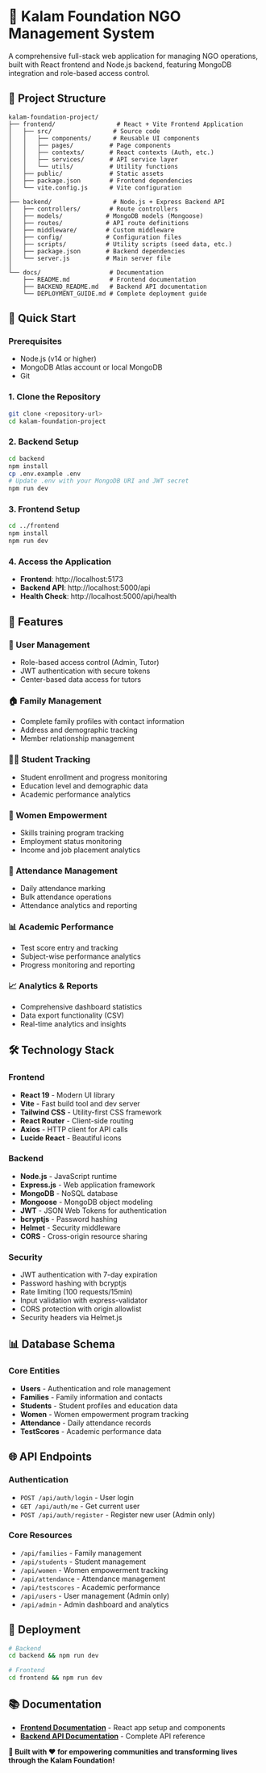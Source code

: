 # 🌟 Kalam Foundation NGO Management System

A comprehensive full-stack web application for managing NGO operations, built with React frontend and Node.js backend, featuring MongoDB integration and role-based access control.

## 📁 Project Structure

```
kalam-foundation-project/
├── frontend/                 # React + Vite Frontend Application
│   ├── src/                 # Source code
│   │   ├── components/      # Reusable UI components
│   │   ├── pages/          # Page components
│   │   ├── contexts/       # React contexts (Auth, etc.)
│   │   ├── services/       # API service layer
│   │   └── utils/          # Utility functions
│   ├── public/             # Static assets
│   ├── package.json        # Frontend dependencies
│   └── vite.config.js      # Vite configuration
│
├── backend/                 # Node.js + Express Backend API
│   ├── controllers/        # Route controllers
│   ├── models/            # MongoDB models (Mongoose)
│   ├── routes/            # API route definitions
│   ├── middleware/        # Custom middleware
│   ├── config/            # Configuration files
│   ├── scripts/           # Utility scripts (seed data, etc.)
│   ├── package.json       # Backend dependencies
│   └── server.js          # Main server file
│
└── docs/                   # Documentation
    ├── README.md           # Frontend documentation
    ├── BACKEND_README.md   # Backend API documentation
    └── DEPLOYMENT_GUIDE.md # Complete deployment guide
```

## 🚀 Quick Start

### Prerequisites
- Node.js (v14 or higher)
- MongoDB Atlas account or local MongoDB
- Git

### 1. Clone the Repository
```bash
git clone <repository-url>
cd kalam-foundation-project
```

### 2. Backend Setup
```bash
cd backend
npm install
cp .env.example .env
# Update .env with your MongoDB URI and JWT secret
npm run dev
```

### 3. Frontend Setup
```bash
cd ../frontend
npm install
npm run dev
```

### 4. Access the Application
- **Frontend**: http://localhost:5173
- **Backend API**: http://localhost:5000/api
- **Health Check**: http://localhost:5000/api/health


## 🎯 Features

### 👥 User Management
- Role-based access control (Admin, Tutor)
- JWT authentication with secure tokens
- Center-based data access for tutors

### 🏠 Family Management
- Complete family profiles with contact information
- Address and demographic tracking
- Member relationship management

### 👨‍🎓 Student Tracking
- Student enrollment and progress monitoring
- Education level and demographic data
- Academic performance analytics

### 👩 Women Empowerment
- Skills training program tracking
- Employment status monitoring
- Income and job placement analytics

### 📅 Attendance Management
- Daily attendance marking
- Bulk attendance operations
- Attendance analytics and reporting

### 📊 Academic Performance
- Test score entry and tracking
- Subject-wise performance analytics
- Progress monitoring and reporting

### 📈 Analytics & Reports
- Comprehensive dashboard statistics
- Data export functionality (CSV)
- Real-time analytics and insights

## 🛠️ Technology Stack

### Frontend
- **React 19** - Modern UI library
- **Vite** - Fast build tool and dev server
- **Tailwind CSS** - Utility-first CSS framework
- **React Router** - Client-side routing
- **Axios** - HTTP client for API calls
- **Lucide React** - Beautiful icons 

### Backend
- **Node.js** - JavaScript runtime
- **Express.js** - Web application framework
- **MongoDB** - NoSQL database
- **Mongoose** - MongoDB object modeling
- **JWT** - JSON Web Tokens for authentication
- **bcryptjs** - Password hashing
- **Helmet** - Security middleware
- **CORS** - Cross-origin resource sharing

### Security
- JWT authentication with 7-day expiration
- Password hashing with bcryptjs
- Rate limiting (100 requests/15min)
- Input validation with express-validator
- CORS protection with origin allowlist
- Security headers via Helmet.js

## 📊 Database Schema

### Core Entities
- **Users** - Authentication and role management
- **Families** - Family information and contacts
- **Students** - Student profiles and education data
- **Women** - Women empowerment program tracking
- **Attendance** - Daily attendance records
- **TestScores** - Academic performance data

## 🌐 API Endpoints

### Authentication
- `POST /api/auth/login` - User login
- `GET /api/auth/me` - Get current user
- `POST /api/auth/register` - Register new user (Admin only)

### Core Resources
- `/api/families` - Family management
- `/api/students` - Student management
- `/api/women` - Women empowerment tracking
- `/api/attendance` - Attendance management
- `/api/testscores` - Academic performance
- `/api/users` - User management (Admin only)
- `/api/admin` - Admin dashboard and analytics

## 🚀 Deployment

```bash
# Backend
cd backend && npm run dev

# Frontend
cd frontend && npm run dev
```



## 📚 Documentation

- **[Frontend Documentation](docs/README.md)** - React app setup and components
- **[Backend API Documentation](docs/BACKEND_README.md)** - Complete API reference



**🎉 Built with ❤️ for empowering communities and transforming lives through the Kalam Foundation!**
